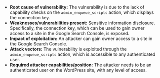 - **Root cause of vulnerability:** The vulnerability is due to the lack of capability checks on the `admin_enqueue_scripts` action, which displays the connection key.
- **Weaknesses/vulnerabilities present:** Sensitive information disclosure. Specifically, the connection key, which can be used to gain owner access to a site in the Google Search Console, is exposed.
- **Impact of exploitation:** An attacker can gain owner access to a site in the Google Search Console.
- **Attack vectors:** The vulnerability is exploited through the `admin_enqueue_scripts` action, which is accessible to any authenticated user.
- **Required attacker capabilities/position:** The attacker needs to be an authenticated user on the WordPress site, with any level of access.